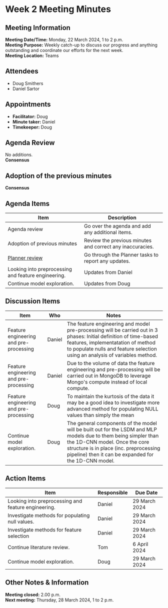 # Week 2 Meeting Minutes
## Meeting Information
**Meeting Date/Time:** Monday, 22 March 2024, 1 to 2 p.m.  
**Meeting Purpose:** Weekly catch-up to discuss our progress and anything outstanding and coordinate our efforts for the next week.  
**Meeting Location:** Teams  

## Attendees
- Doug Smithers
- Daniel Sartor

## Appointments
- **Facilitator:** Doug  
- **Minute taker:** Daniel  
- **Timekeeper:** Doug  

## Agenda Review

No additions.  
**Consensus**

## Adoption of the previous minutes

**Consensus**

## Agenda Items

Item | Description
---- | ----
Agenda review | Go over the agenda and add any additional items.
Adoption of previous minutes | Review the previous minutes and correct any inaccuracies.
[Planner review](https://tasks.office.com/unsw.edu.au/en-AU/Home/Planner/#/plantaskboard?groupId=93fb52d4-afc0-45d1-ba1c-d36d026f86cc&planId=DcDuLJxs-0q7Ndw15EU4NMgAFLtO) | Go through the Planner tasks to report any updates.
Looking into preprocessing and feature engineering. | Updates from Daniel 
Continue model exploration. | Updates from Doug 

## Discussion Items
Item | Who | Notes |
---- | ---- | ---- |
Feature engineering and pre-processing |  Daniel | The feature engineering and model pre-processing will be carried out in 3 phases: Initial definition of time-based features, implementatation of method to populate nulls and feature selection using an analysis of variables method.
Feature engineering and pre-processing |  Daniel | Due to the volume of data the feature engineering and pre-processing will be carried out in MongoDB to leverage Mongo's compute instead of local compute.
Feature engineering and pre-processing |  Doug | To maintain the kurtosis of the data it may be a good idea to investigate more advanced method for populating NULL values than simply the mean
Continue model exploration. | Doug | The general components of the model will be built out for the LSDM and MLP models due to them being simpler than the 1D-CNN model. Once the core structure is in place (inc. preprocessing pipeline) then it can be expanded for the 1D-CNN model. 


## Action Items
| Item | Responsible | Due Date |
| ---- | ---- | ---- |
| Looking into preprocessing and feature engineering. | Daniel | 29 March 2024 |
| Investigate methods for populating null values. | Daniel | 29 March 2024 |
| Investigate methods for feature selection | Daniel | 29 March 2024 |
| Continue literature review. | Tom | 6 April 2024 |
| Continue model exploration. | Doug | 29 March 2024 |


## Other Notes & Information

**Meeting closed:** 2.00 p.m.  
**Next meeting:** Thursday, 28 March 2024, 1 to 2 p.m.  

